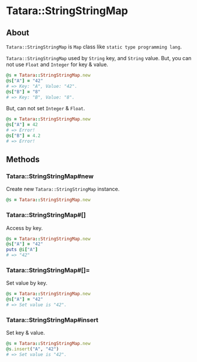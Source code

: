# Tatara::StringStringMap
## About

`Tatara::StringStringMap` is `Map` class like `static type programming lang`.

`Tatara::StringStringMap` used by `String` key, and `String` value.
But, you can not use `Float` and `Integer` for key & value.

```ruby
@s = Tatara::StringStringMap.new
@s["A"] = "42"
# => Key: "A", Value: "42".
@s["B"] = "8"
# => Key: "B", Value: "8".
```

But, can not set `Integer` & `Float`.

```ruby
@s = Tatara::StringStringMap.new
@s["A"] = 42
# => Error!
@s["B"] = 4.2
# => Error!
```

## Methods
### Tatara::StringStringMap#new

Create new `Tatara::StringStringMap` instance.

```ruby
@s = Tatara::StringStringMap.new
```

### Tatara::StringStringMap#\[\]

Access by key.

```ruby
@s = Tatara::StringStringMap.new
@s["A"] = "42"
puts @i["A"]
# => "42"
```

### Tatara::StringStringMap#\[\]=

Set value by key.

```ruby
@s = Tatara::StringStringMap.new
@s["A"] = "42"
# => Set value is "42".
```

### Tatara::StringStringMap#insert

Set key & value.

```ruby
@s = Tatara::StringStringMap.new
@s.insert("A", "42")
# => Set value is "42".
```